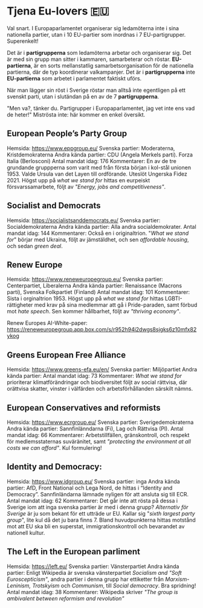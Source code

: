 # Tjena Eu-lovers 🇪🇺

Val snart. I Europaparlamentet organiserar sig ledamöterna inte i sina nationella partier, utan i 10 EU-partier som inordnas i 7 EU-partigrupper. Superenkelt! 

Det är i **partigrupperna** som ledamöterna arbetar och organiserar sig. Det är med sin grupp man sitter i kammaren, samarbeterar och röstar. **EU-partierna**, är en sorts mellanstatlig samarbetsorganisation för de nationella partierna, där de typ koordinerar valkampanjer. Det är i **partigrupperna** inte **EU-partierna** som arbetet i parlamentet faktiskt uförs.

När man lägger sin röst i Sverige röstar man alltså inte egentligen på ett svenskt parti, utan i slutändan på en av de 7 **partigrupperna**. 

"Men va?, tänker du. Partigrupper i Europaparlamentet, jag vet inte ens vad de heter!" Miströsta inte: här kommer en enkel översikt.


## European People’s Party Group
Hemsida: https://www.eppgroup.eu/
Svenska partier: Moderaterna, Kristdemokraterna
Andra kända partier: CDU (Angela Merkels parti). Forza Italia (Berlosconi)
Antal mandat idag: 176
Kommentarer: En av de tre grundande gruppperna som varit med från första början i kol-stål unionen 1953. Valde Ursula van det Layen till ordförande. Uteslöt Ungerska Fidez 2021.
Högst upp på *what we stand for* hittas en eurpeiskt försvarssamarbete, följt av *"Energy, jobs and competitiveness"*.

## Socialist and Democrats
Hemsida: https://socialistsanddemocrats.eu/
Svenska partier: Socialdemokraterna
Andra kända partier: Alla andra socialdemokrater.
Antal mandat idag: 144
Kommentarer: Också en i originaltrion. "*What we stand for*" börjar med Ukraina, följt av jämstäldhet, och sen *affordable housing*, och sedan *green deal*.

## Renew Europe
Hemsida: https://www.reneweuropegroup.eu/
Svenska partier: Centerpartiet, Liberalerna
Andra kända partier: Renaissance (Macrons parti), Svenska Folkpartiet (Finland)
Antal mandat idag: 101
Kommentarer: Sista i orginaltrion 1953. Högst upp på *what we stand for* hittas LGBTI-rättigheter med krav på sina medlemmar att gå i Pride-paraden, samt förbud mot *hate speech*. Sen kommer hållbarhet, följt av *"thriving economy"*.

Renew Europes AI-White-paper: https://reneweuropegroup.app.box.com/s/r952h94i2dwgs8sjgks6z10mfx82ykog

## Greens European Free Alliance
Hemsida: https://www.greens-efa.eu/en/
Svenska partier: Miljöpartiet
Andra kända partier: 
Antal mandat idag: 73
Kommentarer: *What we stand for* prioriterar klimatförändringar och biodiversitet följt av social rättvisa, där orättvisa skatter, vinster i välfärden och arbetsförhållanden särskilt nämns.

## European Conservatives and reformists
Hemsida: https://www.ecrgroup.eu/
Svenska partier: Sverigedemokraterna
Andra kända partier: Sannfinlänndarna (Fi), Lag och Rättvisa (Pl).
Antal mandat idag: 66
Kommentarer: Arbetstillfällen, gränskontroll, och respekt för medlemsstaternas suväränitet, samt *"protecting the environment at all costs we can afford"*. Kul formulering!

## Identity and Democracy: 
Hemsida: https://www.idgroup.eu/
Svenska partier: inga
Andra kända partier: AfD, Front National och Lega Nord, de hittas i “Identity and Democracy”. Sannfinländarna lämnade nyligen för att ansluta sig till ECR.
Antal mandat idag: 62
Kommentarer: Det går inte att rösta på dessa i Sverige iom att inga svenska partier är med i denna grupp? *Alternativ för Sverige* är ju som bekant för ett utträde ur EU. Kallar sig "*sixth largest party group*", lite kul då det ju bara finns 7. Bland huvudpunkterna hittas motstånd mot att EU ska bli en superstat, immigrationskontroll och bevarandet av nationell kultur.


## The Left in the European parliment
Hemsida: https://left.eu/
Svenska partier: Vänsterpartiet
Andra kända partier: Enligt Wikipedia är svenska vänsterpartiet *Socialism and "Soft Euroscepticism"*, andra partier i denna grupp har ettiketter från *Marxism-Leninism, Trotskyism* och *Communism*, till *Social democracy*. Bra spridning!
Antal mandat idag: 38
Kommentarer: Wikipedia skriver *"The group is ambivalent between reformism and revolution"*
